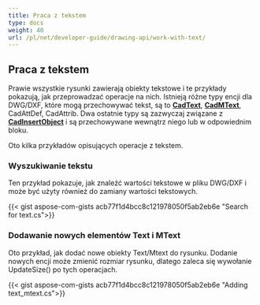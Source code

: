 ```yaml
---
title: Praca z tekstem
type: docs
weight: 40
url: /pl/net/developer-guide/drawing-api/work-with-text/
---
```


## **Praca z tekstem**

Prawie wszystkie rysunki zawierają obiekty tekstowe i te przykłady pokazują, jak przeprowadzać operacje na nich. 
Istnieją różne typy encji dla DWG/DXF, które mogą przechowywać tekst, są to [**CadText**](https://reference.aspose.com/cad/net/aspose.cad.fileformats.cad.cadobjects/cadtext/), 
[**CadMText**](https://reference.aspose.com/cad/net/aspose.cad.fileformats.cad.cadobjects/cadmtext/),
CadAttDef, CadAttrib. Dwa ostatnie typy są zazwyczaj związane 
z [**CadInsertObject**](https://reference.aspose.com/cad/net/aspose.cad.fileformats.cad.cadobjects/cadinsertobject/)
i są przechowywane wewnątrz niego lub w odpowiednim bloku.

Oto kilka przykładów opisujących operacje z tekstem.

### **Wyszukiwanie tekstu**

Ten przykład pokazuje, jak znaleźć wartości tekstowe w pliku DWG/DXF i może być użyty również do zamiany wartości tekstowych.

{{< gist aspose-com-gists acb77f1d4bcc8c121978050f5ab2eb6e "Search for text.cs">}}

### **Dodawanie nowych elementów Text i MText**

Oto przykład, jak dodać nowe obiekty Text/Mtext do rysunku. Dodanie nowych encji może zmienić rozmiar rysunku, dlatego zaleca się
wywołanie UpdateSize() po tych operacjach.

{{< gist aspose-com-gists acb77f1d4bcc8c121978050f5ab2eb6e "Adding text_mtext.cs">}}
